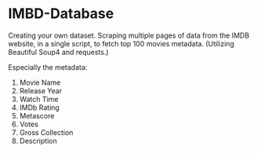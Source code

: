 # IMBD-Database
Creating your own dataset. Scraping multiple pages of data from the IMDB website, in a single script, to fetch top 100 movies metadata. (Utilizing Beautiful Soup4 and requests.)

Especially the metadata:
    
 1. Movie Name 
 2. Release Year
 3. Watch Time 
 4. IMDb Rating
 5. Metascore
 6. Votes
 7. Gross Collection
 8. Description
